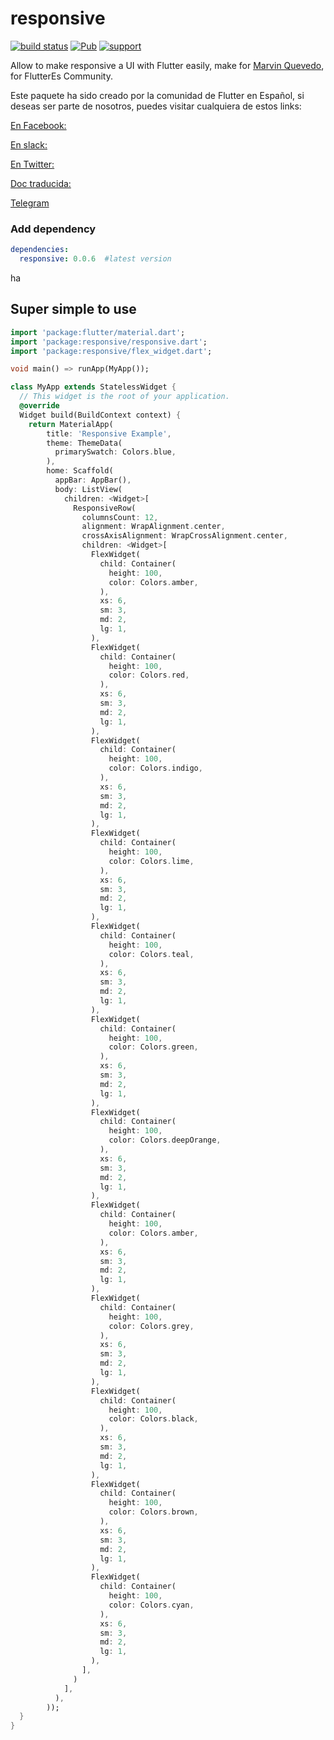 
# responsive

[![build status](https://img.shields.io/travis/flutterchina/responsive/vm.svg?style=flat-square)](https://travis-ci.org/flutterchina/dio)
[![Pub](https://img.shields.io/pub/v/responsive.svg?style=flat-square)](https://pub.dartlang.org/packages/responsive)
[![support](https://img.shields.io/badge/platform-flutter%7Cdart%20vm-ff69b4.svg?style=flat-square)](https://github.com/flutter-es/responsive)

Allow to make responsive a UI with Flutter easily, make for [Marvin Quevedo](https://www.gcoding.academy/collections), for FlutterEs Community.

Este paquete ha sido creado por la comunidad de Flutter en Español, si deseas ser parte de nosotros, puedes visitar cualquiera de estos links:

[En Facebook: ](https://m.facebook.com/groups/flutter.dart.spanish/)

[En slack: ](https://bit.ly/FlutterDevsEnEspanol.)

[En Twitter: ](https://twitter.com/esflutter)

[Doc traducida: ](flutter-es.io)

[Telegram](https://t.me/flutter_dart_spanish)

### Add dependency

```yaml
dependencies:
  responsive: 0.0.6  #latest version
```
ha
## Super simple to use

```dart
import 'package:flutter/material.dart';
import 'package:responsive/responsive.dart';
import 'package:responsive/flex_widget.dart';

void main() => runApp(MyApp());

class MyApp extends StatelessWidget {
  // This widget is the root of your application.
  @override
  Widget build(BuildContext context) {
    return MaterialApp(
        title: 'Responsive Example',
        theme: ThemeData(
          primarySwatch: Colors.blue,
        ),
        home: Scaffold(
          appBar: AppBar(),
          body: ListView(
            children: <Widget>[
              ResponsiveRow(
                columnsCount: 12,
                alignment: WrapAlignment.center,
                crossAxisAlignment: WrapCrossAlignment.center,
                children: <Widget>[
                  FlexWidget(
                    child: Container(
                      height: 100,
                      color: Colors.amber,
                    ),
                    xs: 6,
                    sm: 3,
                    md: 2,
                    lg: 1,
                  ),
                  FlexWidget(
                    child: Container(
                      height: 100,
                      color: Colors.red,
                    ),
                    xs: 6,
                    sm: 3,
                    md: 2,
                    lg: 1,
                  ),
                  FlexWidget(
                    child: Container(
                      height: 100,
                      color: Colors.indigo,
                    ),
                    xs: 6,
                    sm: 3,
                    md: 2,
                    lg: 1,
                  ),
                  FlexWidget(
                    child: Container(
                      height: 100,
                      color: Colors.lime,
                    ),
                    xs: 6,
                    sm: 3,
                    md: 2,
                    lg: 1,
                  ),
                  FlexWidget(
                    child: Container(
                      height: 100,
                      color: Colors.teal,
                    ),
                    xs: 6,
                    sm: 3,
                    md: 2,
                    lg: 1,
                  ),
                  FlexWidget(
                    child: Container(
                      height: 100,
                      color: Colors.green,
                    ),
                    xs: 6,
                    sm: 3,
                    md: 2,
                    lg: 1,
                  ),
                  FlexWidget(
                    child: Container(
                      height: 100,
                      color: Colors.deepOrange,
                    ),
                    xs: 6,
                    sm: 3,
                    md: 2,
                    lg: 1,
                  ),
                  FlexWidget(
                    child: Container(
                      height: 100,
                      color: Colors.amber,
                    ),
                    xs: 6,
                    sm: 3,
                    md: 2,
                    lg: 1,
                  ),
                  FlexWidget(
                    child: Container(
                      height: 100,
                      color: Colors.grey,
                    ),
                    xs: 6,
                    sm: 3,
                    md: 2,
                    lg: 1,
                  ),
                  FlexWidget(
                    child: Container(
                      height: 100,
                      color: Colors.black,
                    ),
                    xs: 6,
                    sm: 3,
                    md: 2,
                    lg: 1,
                  ),
                  FlexWidget(
                    child: Container(
                      height: 100,
                      color: Colors.brown,
                    ),
                    xs: 6,
                    sm: 3,
                    md: 2,
                    lg: 1,
                  ),
                  FlexWidget(
                    child: Container(
                      height: 100,
                      color: Colors.cyan,
                    ),
                    xs: 6,
                    sm: 3,
                    md: 2,
                    lg: 1,
                  ),
                ],
              )
            ],
          ),
        ));
  }
}

```